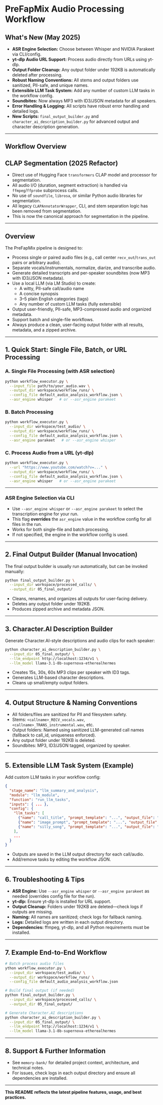 # PreFapMix Audio Processing Workflow

## What's New (May 2025)
- **ASR Engine Selection:** Choose between Whisper and NVIDIA Parakeet via CLI/config.
- **yt-dlp Audio URL Support:** Process audio directly from URLs using yt-dlp.
- **Output Folder Cleanup:** Any output folder under 192KB is automatically deleted after processing.
- **Robust Naming Conventions:** All stems and output folders use sanitized, PII-safe, and unique names.
- **Extensible LLM Task System:** Add any number of custom LLM tasks in the workflow config.
- **Soundbites:** Now always MP3 with ID3/JSON metadata for all speakers.
- **Error Handling & Logging:** All scripts have robust error handling and detailed logs.
- **New Scripts:** `final_output_builder.py` and `character_ai_description_builder.py` for advanced output and character description generation.

---

## Workflow Overview

## CLAP Segmentation (2025 Refactor)
- Direct use of Hugging Face `transformers` CLAP model and processor for segmentation.
- All audio I/O (duration, segment extraction) is handled via `ffmpeg`/`ffprobe` subprocess calls.
- No use of `soundfile`, `librosa`, or similar Python audio libraries for segmentation.
- All legacy `CLAPAnnotatorWrapper`, CLI, and stem separation logic has been removed from segmentation.
- This is now the canonical approach for segmentation in the pipeline.

---

## Overview

The PreFapMix pipeline is designed to:
- Process single or paired audio files (e.g., call center `recv_out`/`trans_out` pairs or arbitrary audio).
- Separate vocals/instrumentals, normalize, diarize, and transcribe audio.
- Generate detailed transcripts and per-speaker soundbites (now MP3 with ID3/JSON metadata).
- Use a local LLM (via LM Studio) to create:
  - A witty, PII-safe call/audio name
  - A concise synopsis
  - 3–5 plain English categories (tags)
  - Any number of custom LLM tasks (fully extensible)
- Output user-friendly, PII-safe, MP3-compressed audio and organized metadata.
- Support batch and single-file workflows.
- Always produce a clean, user-facing output folder with all results, metadata, and a zipped archive.

---

## 1. Quick Start: Single File, Batch, or URL Processing

### **A. Single File Processing (with ASR selection)**
```sh
python workflow_executor.py \
  --input_file path/to/your_audio.wav \
  --output_dir workspace/workflow_runs/ \
  --config_file default_audio_analysis_workflow.json \
  --asr_engine whisper   # or --asr_engine parakeet
```

### **B. Batch Processing**
```sh
python workflow_executor.py \
  --input_dir workspace/test_audio/ \
  --output_dir workspace/workflow_runs/ \
  --config_file default_audio_analysis_workflow.json \
  --asr_engine parakeet   # or --asr_engine whisper
```

### **C. Process Audio from a URL (yt-dlp)**
```sh
python workflow_executor.py \
  --url "https://www.youtube.com/watch?v=..." \
  --output_dir workspace/workflow_runs/ \
  --config_file default_audio_analysis_workflow.json \
  --asr_engine whisper   # or --asr_engine parakeet
```

---

### **ASR Engine Selection via CLI**
- Use `--asr_engine whisper` or `--asr_engine parakeet` to select the transcription engine for your run.
- This flag **overrides** the `asr_engine` value in the workflow config for all files in the run.
- Works for both single-file and batch processing.
- If not specified, the engine in the workflow config is used.

---

## 2. Final Output Builder (Manual Invocation)
The final output builder is usually run automatically, but can be invoked manually:
```sh
python final_output_builder.py \
  --input_dir workspace/processed_calls/ \
  --output_dir 05_final_output/
```
- Cleans, renames, and organizes all outputs for user-facing delivery.
- Deletes any output folder under 192KB.
- Produces zipped archive and metadata JSON.

---

## 3. Character.AI Description Builder
Generate Character.AI-style descriptions and audio clips for each speaker:
```sh
python character_ai_description_builder.py \
  --input_dir 05_final_output/ \
  --llm_endpoint http://localhost:1234/v1 \
  --llm_model llama-3.1-8b-supernova-etherealhermes
```
- Creates 15s, 30s, 60s MP3 clips per speaker with ID3 tags.
- Generates LLM-based character descriptions.
- Cleans up small/empty output folders.

---

## 4. Output Structure & Naming Conventions
- All folders/files are sanitized for PII and filesystem safety.
- Stems: `<callname>_RECV_vocals.wav`, `<callname>_TRANS_instrumental.wav`, etc.
- Output folders: Named using sanitized LLM-generated call names (fallback to call_id, uniqueness enforced).
- Any output folder under 192KB is deleted.
- Soundbites: MP3, ID3/JSON tagged, organized by speaker.

---

## 5. Extensible LLM Task System (Example)
Add custom LLM tasks in your workflow config:
```json
{
  "stage_name": "llm_summary_and_analysis",
  "module": "llm_module",
  "function": "run_llm_tasks",
  "inputs": { ... },
  "config": {
    "llm_tasks": [
      {"name": "call_title", "prompt_template": "...", "output_file": "call_title.txt"},
      {"name": "image_prompt", "prompt_template": "...", "output_file": "image_prompt.txt"},
      {"name": "silly_song", "prompt_template": "...", "output_file": "silly_song.txt"}
    ],
    ...
  }
}
```
- Outputs are saved in the LLM output directory for each call/audio.
- Add/remove tasks by editing the workflow JSON.

---

## 6. Troubleshooting & Tips
- **ASR Engine:** Use `--asr_engine whisper` or `--asr_engine parakeet` as needed (overrides config file for the run).
- **yt-dlp:** Ensure yt-dlp is installed for URL support.
- **Output Cleanup:** Folders under 192KB are deleted—check logs if outputs are missing.
- **Naming:** All names are sanitized; check logs for fallback naming.
- **Logs:** Detailed logs are written in each output directory.
- **Dependencies:** ffmpeg, yt-dlp, and all Python requirements must be installed.

---

## 7. Example End-to-End Workflow
```sh
# Batch process audio files
ython workflow_executor.py \
  --input_dir workspace/test_audio/ \
  --output_dir workspace/workflow_runs/ \
  --config_file default_audio_analysis_workflow.json

# Build final output (if needed)
python final_output_builder.py \
  --input_dir workspace/processed_calls/ \
  --output_dir 05_final_output/

# Generate Character.AI descriptions
python character_ai_description_builder.py \
  --input_dir 05_final_output/ \
  --llm_endpoint http://localhost:1234/v1 \
  --llm_model llama-3.1-8b-supernova-etherealhermes
```

---

## 8. Support & Further Information
- See `memory-bank/` for detailed project context, architecture, and technical notes.
- For issues, check logs in each output directory and ensure all dependencies are installed.

---

**This README reflects the latest pipeline features, usage, and best practices.** 